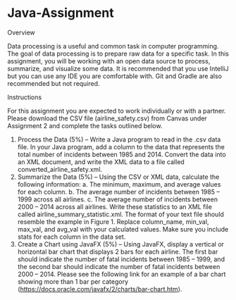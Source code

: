 # Java-Assignment

<bold>Overview</bold>
<p>
Data processing is a useful and common task in computer programming. The goal of data processing is to prepare raw data for a specific task. In this assignment, you will be working with an open data source to process, summarize, and visualize some data. It is recommended that you use IntelliJ but you can use any IDE you are comfortable with. Git and Gradle are also recommended but not required.
</p>

<bold>Instructions</bold>


For this assignment you are expected to work individually or with a partner. Please download the CSV file (airline_safety.csv) from Canvas under Assignment 2 and complete the tasks outlined below.
1. Process the Data (5%) – Write a Java program to read in the .csv data file. In your Java program, add a column to the data that represents the total number of incidents between 1985 and 2014. Convert the data into an XML document, and write the XML data to a file called converted_airline_safety.xml.
2. Summarize the Data (5%) – Using the CSV or XML data, calculate the following information:
a. The minimum, maximum, and average values for each column.
b. The average number of incidents between 1985 – 1999 across all airlines.
c. The average number of incidents between 2000 – 2014 across all airlines.
Write these statistics to an XML file called airline_summary_statistic.xml. The format of your text file should resemble the example in Figure 1. Replace column_name, min_val, max_val, and avg_val with your calculated values. Make sure you include stats for each column in the data set.
3. Create a Chart using JavaFX (5%) – Using JavaFX, display a vertical or horizontal bar chart that displays 2 bars for each airline. The first bar should indicate the number of fatal incidents between 1985 – 1999, and the second bar should indicate the number of fatal incidents between 2000 – 2014. Please see the following link for an example of a bar chart showing more than 1 bar per category (https://docs.oracle.com/javafx/2/charts/bar-chart.htm).
  

